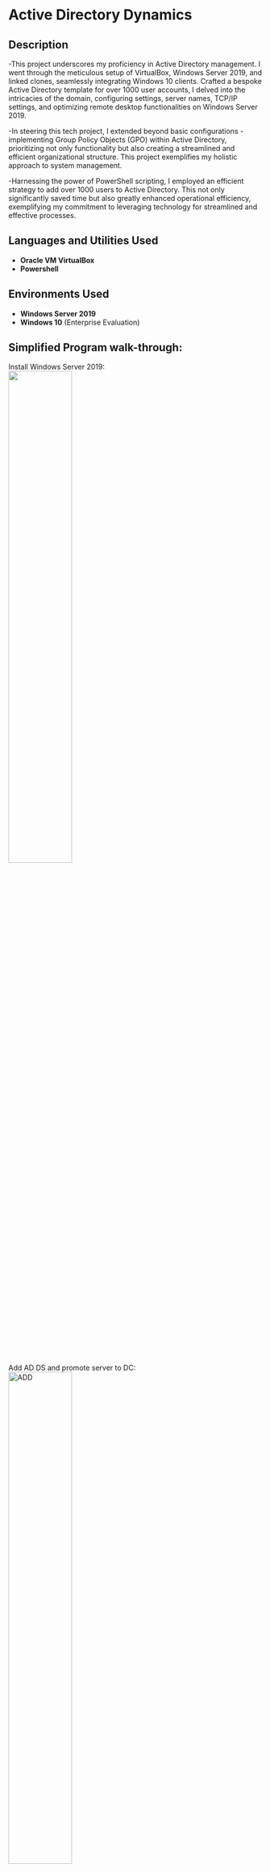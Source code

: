 # Active Directory Dynamics
<h2>Description</h2>

-This project underscores my proficiency in Active Directory management. I went through the meticulous setup of VirtualBox, Windows Server 2019, and linked clones, seamlessly integrating Windows 10 clients. Crafted a bespoke Active Directory template for over 1000 user accounts, I delved into the intricacies of the domain, configuring settings, server names, TCP/IP settings, and optimizing remote desktop functionalities on Windows Server 2019.


-In steering this tech project, I extended beyond basic configurations - implementing Group Policy Objects (GPO) within Active Directory, prioritizing not only functionality but also creating a streamlined and efficient organizational structure. This project exemplifies my holistic approach to system management.

-Harnessing the power of PowerShell scripting, I employed an efficient strategy to add over 1000 users to Active Directory. This not only significantly saved time but also greatly enhanced operational efficiency, exemplifying my commitment to leveraging technology for streamlined and effective processes.


</b>
<h2>Languages and Utilities Used</h2>

- <b>Oracle VM VirtualBox</b> 
- <b>Powershell</b>

<h2>Environments Used </h2>

- <b>Windows Server 2019</b>
- <b>Windows 10</b> (Enterprise Evaluation)

<h2>Simplified Program walk-through:</h2>


Install Windows Server 2019: <br/>
<img src="https://github.com/PaviKotees/ActiveDirectoryLab/assets/154454339/59d1097b-5c0a-4529-8f00-daa45e50099a" height="50%" width="50%"/>
<br />
<br />
Add AD DS and promote server to DC:  <br/>
<img src="https://github.com/PaviKotees/ActiveDirectoryLab/assets/154454339/5549e4ec-776b-4a56-bb5e-cc555e42dabf" height="50%" width="50%" alt="ADD"/>
<br />
<br />
Create new user and admin: <br/>
<img src="https://github.com/PaviKotees/ActiveDirectoryLab/assets/154454339/e45884bf-10e0-44e9-bea6-1b04901ca8e7" height="50%" width="50%" alt="ADD"/>
<img src="https://github.com/PaviKotees/ActiveDirectoryLab/assets/154454339/5c5ccd38-c9fb-410f-aad8-3e5ef76ff034" height="50%" width="50%" alt="ADD"/>
<img src="https://github.com/PaviKotees/ActiveDirectoryLab/assets/154454339/2e773026-1e9d-4236-89f9-460691b2733f" height="50%" width="50%" alt="ADD"/>
<br />
<br />
Install Windows 10 on another machine, configure DC and Windows 10 machine to be in the same network :  <br/>
<img src="https://github.com/PaviKotees/ActiveDirectoryLab/assets/154454339/ce1e16e9-1b57-401c-8361-5fdb65445d6a" height="50%" width="50%" alt="ADD"/>
<br />
<br />
Configure the DNS on Windows 10 machine to the DC which will be the DNS provider:  <br/>
<img src="https://github.com/PaviKotees/ActiveDirectoryLab/assets/154454339/1ad6b4a8-9839-4e63-8817-f691d92f5aef" height="50%" width="50%" alt="ADD"/>
<br />
<br />
Add Windows 10 to ActiveDirectoryDynamics.com domain:  <br/>
<img src="https://github.com/PaviKotees/ActiveDirectoryLab/assets/154454339/e840bcb6-58cb-471d-842b-abd38e90eb77" height="50%" width="50%" alt="ADD"/>
<img src="https://github.com/PaviKotees/ActiveDirectoryLab/assets/154454339/30be1e11-bd6e-4bef-8f4c-130a7f15d57a" height="50%" width="50%" alt="ADD"/>
<br />
<br />
Verify on the DC's server manager:  <br/>
<img src="https://github.com/PaviKotees/ActiveDirectoryLab/assets/154454339/0b5c58db-a56f-4fe0-9e07-e1c21d267b60" height="50%" width="50%" alt="ADD"/>
<br />
<br />
Simplify adding 1000+ users to directory using PowerShell scripting:  <br/>
<img src="https://github.com/PaviKotees/ActiveDirectoryLab/assets/154454339/81ccdf71-abf5-4d5b-87d3-4ac24b420a8c" height="50%" width="50%" alt="ADD"/>
<img src="https://github.com/PaviKotees/ActiveDirectoryLab/assets/154454339/4e33d2dd-9729-40aa-9b2e-a2e2945881e1" height="50%" width="50%" alt="ADD"/>
<br />
<br />
Execute PowerShell script:  <br/>
<img src="https://github.com/PaviKotees/ActiveDirectoryLab/assets/154454339/1fd36a37-1469-443d-b95b-83df1456e85e" height="50%" width="50%" alt="ADD"/>
<br />
<br />
Verify using Active Directory Users and Computers:
<img src="https://github.com/PaviKotees/ActiveDirectoryLab/assets/154454339/29293edb-a0bd-4de1-9be7-cf0198578619" height="50%" width="50%" alt="ADD"/>
</p>

<!--
 ```diff
- text in red
+ text in green
! text in orange
# text in gray
@@ text in purple (and bold)@@
```
--!>
